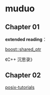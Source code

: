 # muduo

## Chapter 01

**extended reading**：

[boost::shared_ptr](https://www.boost.org/doc/libs/1_81_0/libs/smart_ptr/doc/html/smart_ptr.html)

《C++ 沉思录》

## Chapter 02

[posix-tutorials](https://github.com/LLNL/HPC-Tutorials/tree/main/posix)




